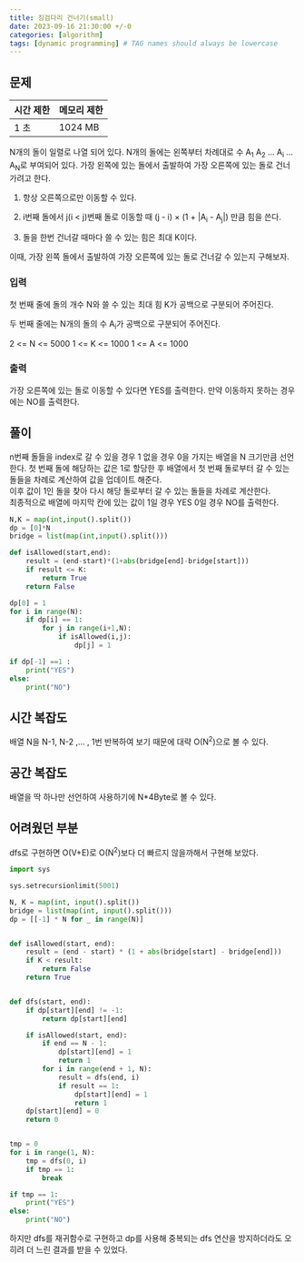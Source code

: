 ```yaml
---
title: 징검다리 건너기(small)
date: 2023-09-16 21:30:00 +/-0
categories: [algorithm]
tags: [dynamic programming] # TAG names should always be lowercase
---
```


## 문제

| 시간 제한 | 메모리 제한 |
| --------- | ----------- |
| 1 초      | 1024 MB     |

N개의 돌이 일렬로 나열 되어 있다.
N개의 돌에는 왼쪽부터 차례대로 수
A<sub>1</sub> A<sub>2</sub> ... A<sub>i</sub> ... A<sub>N</sub>로 부여되어 있다. 가장 왼쪽에 있는 돌에서 출발하여 가장 오른쪽에 있는 돌로 건너가려고 한다.

1. 항상 오른쪽으로만 이동할 수 있다.

2. i번째 돌에서 j(i < j)번째 돌로 이동할 때 (j - i) × (1 + \|A<sub>i</sub> - A<sub>j</sub>\|) 만큼 힘을 쓴다.
3. 돌을 한번 건너갈 때마다 쓸 수 있는 힘은 최대 K이다.

이때, 가장 왼쪽 돌에서 출발하여 가장 오른쪽에 있는 돌로 건너갈 수 있는지 구해보자.

### 입력

첫 번째 줄에 돌의 개수 N와 쓸 수 있는 최대 힘 K가 공백으로 구분되어 주어진다.

두 번째 줄에는 N개의 돌의 수 A<sub>i</sub>가 공백으로 구분되어 주어진다.

2 <= N <= 5000
1 <= K <= 1000
1 <= A <= 1000

### 출력

가장 오른쪽에 있는 돌로 이동할 수 있다면 YES를 출력한다. 만약 이동하지 못하는 경우에는 NO를 출력한다.

## 풀이

n번째 돌들을 index로 갈 수 있을 경우 1 없을 경우 0을 가지는 배열을 N 크기만큼 선언한다.
첫 번째 돌에 해당하는 값은 1로 할당한 후 배열에서 첫 번째 돌로부터 갈 수 있는 돌들을 차례로 계산하여 값을 업데이트 해준다.  
이후 값이 1인 돌을 찾아 다시 해당 돌로부터 갈 수 있는 돌들을 차례로 계산한다.  
최종적으로 배열에 마지막 칸에 있는 값이 1일 경우 YES 0일 경우 NO를 출력한다.

```python
N,K = map(int,input().split())
dp = [0]*N
bridge = list(map(int,input().split()))

def isAllowed(start,end):
    result = (end-start)*(1+abs(bridge[end]-bridge[start]))
    if result <= K:
        return True
    return False

dp[0] = 1
for i in range(N):
    if dp[i] == 1:
        for j in range(i+1,N):
            if isAllowed(i,j):
                dp[j] = 1

if dp[-1] ==1 :
    print("YES")
else:
    print("NO")
```

## 시간 복잡도

배열 N을 N-1, N-2 ,... , 1번 반복하여 보기 때문에 대략 O(N<sup>2</sup>)으로 볼 수 있다.

## 공간 복잡도

배열을 딱 하나만 선언하여 사용하기에 N\*4Byte로 볼 수 있다.

## 어려웠던 부분

dfs로 구현하면 O(V+E)로 O(N<sup>2</sup>)보다 더 빠르지 않을까해서 구현해 보았다.

```python
import sys

sys.setrecursionlimit(5001)

N, K = map(int, input().split())
bridge = list(map(int, input().split()))
dp = [[-1] * N for _ in range(N)]


def isAllowed(start, end):
    result = (end - start) * (1 + abs(bridge[start] - bridge[end]))
    if K < result:
        return False
    return True


def dfs(start, end):
    if dp[start][end] != -1:
        return dp[start][end]

    if isAllowed(start, end):
        if end == N - 1:
            dp[start][end] = 1
            return 1
        for i in range(end + 1, N):
            result = dfs(end, i)
            if result == 1:
                dp[start][end] = 1
                return 1
    dp[start][end] = 0
    return 0


tmp = 0
for i in range(1, N):
    tmp = dfs(0, i)
    if tmp == 1:
        break

if tmp == 1:
    print("YES")
else:
    print("NO")
```

하지만 dfs를 재귀함수로 구현하고 dp를 사용해 중복되는 dfs 연산을 방지하더라도 오히려 더 느린 결과를 받을 수 있었다.
